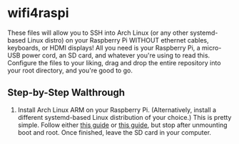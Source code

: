 # wifi4raspi
These files will allow you to SSH into Arch Linux (or any other systemd-based Linux distro) on your Raspberry Pi WITHOUT ethernet cables, keyboards, or HDMI displays! All you need is your Raspberry Pi, a micro-USB power cord, an SD card, and whatever you're using to read this. Configure the files to your liking, drag and drop the entire repository into your root directory, and you're good to go.

## Step-by-Step Walthrough
1. Install Arch Linux ARM on your Raspberry Pi. (Alternatively, install a different systemd-based Linux distribution of your choice.) This is pretty simple. Follow either [this guide](https://archlinuxarm.org/platforms/armv6/raspberry-pi) or [this guide](https://github.com/phortx/Raspberry-Pi-Setup-Guide), but stop after unmounting boot and root. Once finished, leave the SD card in your computer.
